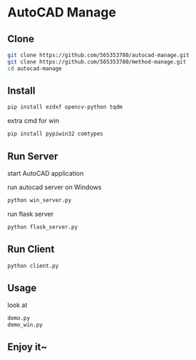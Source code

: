 # AutoCAD Manage

## Clone

```bash
git clone https://github.com/565353780/autocad-manage.git
git clone https://github.com/565353780/method-manage.git
cd autocad-manage
```

## Install

```bash
pip install ezdxf opencv-python tqdm
```

extra cmd for win

```bash
pip install pypiwin32 comtypes
```

## Run Server

start AutoCAD application

run autocad server on Windows

```bash
python win_server.py
```

run flask server

```bash
python flask_server.py
```

## Run Client

```bash
python client.py
```

## Usage

look at

```bash
demo.py
demo_win.py
```

## Enjoy it~

